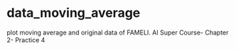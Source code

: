# data_moving_average
plot moving average and original data of FAMELI. AI Super Course- Chapter 2- Practice 4
